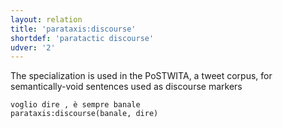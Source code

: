 ```yaml
---
layout: relation
title: 'parataxis:discourse'
shortdef: 'paratactic discourse'
udver: '2'
---
```


The specialization is used in the PoSTWITA, a tweet corpus, for semantically-void sentences used as discourse markers 

~~~ sdparse
voglio dire , è sempre banale 
parataxis:discourse(banale, dire) 
~~~



<!-- Interlanguage links updated St lis 3 20:59:08 CET 2021 -->
